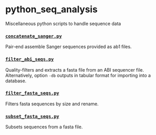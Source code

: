 # python_seq_analysis
Miscellaneous python scripts to handle sequence data

### [`concatenate_sanger.py`](concatenate_sanger.py)
Pair-end assemble Sanger sequences provided as ab1 files.

### [`filter_abi_seqs.py`](filter_abi_seqs.py)
Quality-filters and extracts a fasta file from an ABI sequencer file.
Alternatively, option `-db` outputs in tabular format for importing into a database.

### [`filter_fasta_seqs.py`](filter_fasta_seqs.py)
Filters fasta sequences by size and rename.

### [`subset_fasta_seqs.py`](subset_fasta_seqs.py)
Subsets sequences from a fasta file.

